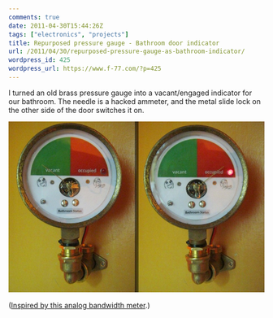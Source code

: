 ```yaml
---
comments: true
date: 2011-04-30T15:44:26Z
tags: ["electronics", "projects"]
title: Repurposed pressure gauge - Bathroom door indicator
url: /2011/04/30/repurposed-pressure-gauge-as-bathroom-indicator/
wordpress_id: 425
wordpress_url: https://www.f-77.com/?p=425
---
```


I turned an old brass pressure gauge into a vacant/engaged indicator for our bathroom. The needle is a hacked ammeter, and the metal slide lock on the other side of the door switches it on.

<img class="lightbox" src="/content/images/posts/2011/05/gaugephoto.jpg" alt="Gauge Photos" />

(<a href="https://hackaday.com/2010/11/24/building-a-bandwidth-meter/">Inspired by this analog bandwidth meter</a>.)
